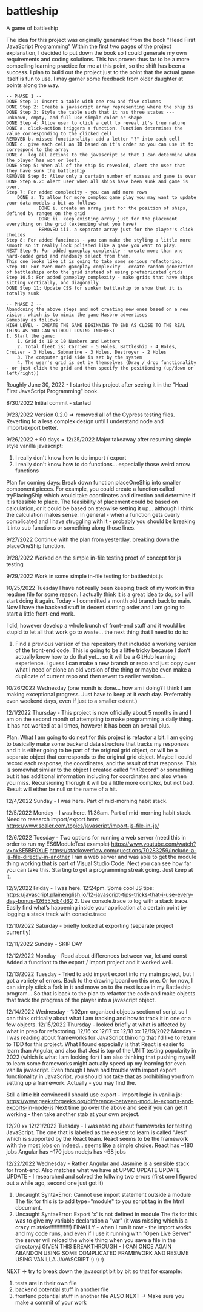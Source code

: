 # battleship
A game of battleship

The idea for this project was originally generated from the book "Head First JavaScript Programming"
    Within the first two pages of the project explanation, I decided to put down the book so I could generate my own 
    requirements and coding solutions.  This has proven thus far to be a more compelling learning practice for me
    at this point, so the shift has been a success.  I plan to build out the project just to the point that the actual
    game itself is fun to use.  I may garner some feedback from older daughter at points along the way.

    -- PHASE 1 --
    DONE Step 1: Insert a table with one row and five columns
    DONE Step 2: Create a javascript array representing where the ship is
    DONE Step 3: Style the table such that it has three states --- unknown, empty, and full use simple color or shape
    DONE Step 4: Allow user to click a cell to reveal it's true nature
    DONE a. click-action triggers a function. Function determines the value corresponding to the clicked cell
    REMOVED b. missed functionality: add a letter "?" into each cell
    DONE c. give each cell an ID based on it's order so you can use it to correspond to the array
    DONE d. log all actions to the javascript so that I can determine when the player has won or lost.
    DONE Step 5: When all of the ship is revealed, alert the user that they have sunk the battleship
    REMOVED Step 6: Allow only a certain number of misses and game is over
    DONE Step 6.2: Alert user when all ships have been sunk and game is over.
    Step 7: For added complexity - you can add more rows
        DONE a. To allow for more complex game play you may want to update your data models a bit as follows
                DONE i. create an array just for the position of ships, defined by ranges on the grid
                DONE ii. keep existing array just for the placement everything on the grid (extending what you have)
                REMOVED iii. a separate array just for the player's click choices
    Step 8: For added fanciness - you can make the styling a little more smooth so it really look polished like a game you want to play.
    NEXT Step 9: For added gameplay complexity - create more than one hard-coded grid and randomly select from them.
    This one looks like it is going to take some serious refactoring.
    Step 10: For even more gameplay complexity - create random generation of battleships onto the grid instead of using prefabricated grids
    Step 10.5: For added gameplay complexity - make grids that have ships sitting vertically, and diagonally
    DONE Step 11: Update CSS for sunken battleship to show that it is totally sunk

    -- PHASE 2 --
    Abandoning the above steps and not creating new ones based on a new vision, which is to mimic the game Hasbro advertises
    Gameplay as follows:
    HIGH LEVEL - CREATE THE GAME BEGINNING TO END AS CLOSE TO THE REAL THING AS YOU CAN WITHOUT LOSING INTEREST
    I. Start the game: 
        1. Grid is 10 x 10 Numbers and Letters
        2. Total fleet is: Carrier - 5 Holes, Battleship - 4 Holes, Cruiser - 3 Holes, Submarine - 3 Holes, Destroyer - 2 Holes
        3. The computer grid side is set by the system
        4. The user's grid is set by themselves (Drag / drop functionality - or just click the grid and then specify the positioning (up/down or left/right)) 

Roughly June 30, 2022 - I started this project after seeing it in the "Head First JavaScript Programming" book.

8/30/2022 Initial commit - started 

9/23/2022
Version 0.2.0 => removed all of the Cypress testing files.
Reverting to a less complex design until I understand node and import/export better.

9/26/2022 + 90 days = 12/25/2022
Major takeaway after resuming simple style vanilla javascript:
   1. I really don't know how to do import / export
   2. I really don't know how to do functions... especially those weird arrow functions

Plan for coming days:
   Break down function placeOneShip into smaller component pieces.
For example, you could create a function called tryPlacingShip which
would take coordinates and direction and determine if it is feasible to place.
The feasibility of placement could be based on calculation, or it could be based
on stepwise setting it up... although I think the calculation makes sense.
   In general - when a function gets overly complicated and I have struggling
with it - probably you should be breaking it into sub functions or something along those lines.

9/27/2022
Continue with the plan from yesterday, breaking down the placeOneShip function.

9/28/2022
Worked on the simple in-file testing proof of concept for js testing

9/29/2022
Work in some simple in-file testing for battleshipt.js

10/25/2022 Tuesday
I have not really been keeping track of my work in this readme file for some reason.
I actually think it is a great idea to do, so I will start doing it again.
Today - I committed a month old branch back to main. Now I have the backend stuff
in decent starting order and I am going to start a little front-end work.

I did, however develop a whole bunch of front-end stuff and it would be stupid to let
all that work go to waste... the next thing that I need to do is:

   1. Find a previous version of the repository that included a working version of the front-end code.  This is going to be a little tricky
   because I don't actually know how to do that yet... so it will be a GitHub learning experience. I guess I can make a new branch or repo 
   and just copy over what I need or clone an old version of the thing or maybe even make a duplicate of current repo and then revert to earlier version...

10/26/2022 Wednesday (one month is done... how am i doing?  I think I am making exceptional progress. Just have to keep at it each day. Preferrably even weekend days, even if just to a smaller extent.)

12/1/2022 Thursday - This project is now officially about 5 months in and I am on the second month of attempting to make programming a daily thing. It has not worked at all times, however it has been an overall plus.

Plan: What I am going to do next for this project is refactor a bit.  I am going to basically make some backend data structure that tracks my responses and it is either going to be part of the original grid object, or will be a separate object that corresponds to the original grid object.  Maybe I could record each response, the coordinates, and the result of that response.  This is somewhat similar to the object I created called "hitRecord" or something but it has additional information including for coordinates and also when you miss.  Recursioning thorugh it will be a little more complex, but not bad. Result will either be null or the name of a hit.

12/4/2022 Sunday - I was here. Part of mid-morning habit stack.

12/5/2022 Monday - I was here. 11:36am. Part of mid-morning habit stack.
Need to research import/export here:
https://www.scaler.com/topics/javascript/import-js-file-in-js/

12/6/2022 Tuesday - Two options for running a web server (need this in order to run my ES6ModuleTest example)
https://www.youtube.com/watch?v=nx8E5BF0XuE
https://stackoverflow.com/questions/70283259/include-a-js-file-directly-in-another
I ran a web server and was able to get the module thing working that is part of Visual Studio Code. Next you can see how far you can take this.
Starting to get a programming streak going. Just keep at it.

12/9/2022 Friday - I was here. 12:24pm.
Some cool JS tips: https://javascript.plainenglish.io/12-javascript-tips-tricks-that-i-use-every-day-bonus-126557cb4d62
2. Use console.trace to log with a stack trace. Easily find what’s happening inside your application at a certain point by logging a stack track with console.trace

12/10/2022 Saturday - briefly looked at exporting (separate project currently)

12/11/2022 Sunday - SKIP DAY

12/12/2022 Monday - Read about differences between var, let and const
Added a functiont to the export / import project and it worked well.

12/13/2022 Tuesday - Tried to add import export into my main project, but I got a variety of errors. Back to the drawing board on this one. Or for now, I can simply stick a fork in it and move on to the next issue in my Battleship program...  So that is back to the plan to refactor the code and make objects that track the progress of the player into a javascript object.

12/14/2022 Wednesday - 1:02pm organized objects section of script so I can think critically about what I am tracking and how to track it in one or a few objects.
12/15/2022 Thursday - looked briefly at what is affected by what in prep for refactoring.
12/16 xx
12/17 xx
12/18 xx
12/19/2022 Monday - I was reading about frameworks for JavaScript thinking that I'd like to return to TDD for this project.
What I found especially is that React is easier to learn than Angular, and also that Jest is top of the UNIT testing popularity in 2022 (which is what I am looking for)
I am also thinking that pushing myself to learn some frameworks might actually speed up my learning for even vanilla javascript.  Even though I have had trouble
with import export functionality in JavaScript, you should not take that as prohibiting you from setting up a framework.  Actually - you may find the.

Still a little bit convinced I should use export - import logic in vanilla js:
https://www.geeksforgeeks.org/difference-between-module-exports-and-exports-in-node-js
Next time go over the above and see if you can get it working - then take another stab at your own project.

12/20 xx
12/21/2022 Tuesday - I was reading about frameworks for testing JavaScript.  The one that is labeled as the easiest to learn is
called "Jest" which is supported by the React team.  React seems to be the framework with the most jobs on Indeed... seems like a simple choice.
React has ~180 jobs
Angular has ~170 jobs
nodejs has ~68 jobs

12/22/2022 Wednesday - Rather Angular and Jasmine is a sensible stack for front-end.  Also matches what we have at UPMC
UPDATE UPDATE UPDATE - I researched and solved the follwing two errors (first one I figured out a while ago, second one just got it)
1. Uncaught SyntaxError: Cannot use import statement outside a module
The fix for this is to add type="module"  to you script tag in the html document.
2. Uncaught SyntaxError: Export 'x' is not defined in module
The fix for this was to give my variable declaration a "var" (it was missing which is a crazy mistake!!!!!!!!!!!!!)
FINALLY - when I run it now - the import works and my code runs, and even if I use it running with "Open Live Server" the server will
reload the whole thing when you save a file in the directory.j
GIVEN THIS BREAKTHROUGH - I CAN ONCE AGAIN ABANDON USING SOME COMPLICATED FRAMEWORK AND RESUME USING VANILLA JAVASCRIPT :) :) :)



NEXT -> try to break down the javascript bit by bit so that for example:
1. tests are in their own file
2. backend potential stuff in another file
3. frontend potential stuff in another file
ALSO NEXT -> Make sure you make a commit of your work